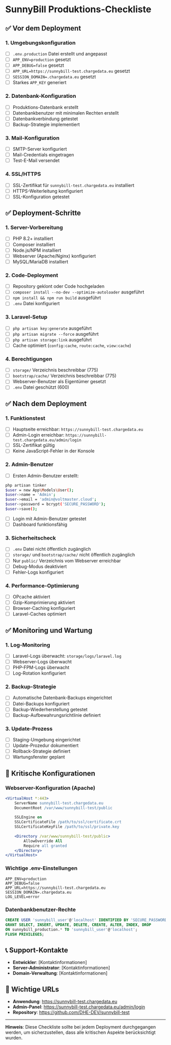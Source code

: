 # SunnyBill Produktions-Checkliste

## ✅ Vor dem Deployment

### 1. Umgebungskonfiguration
- [ ] `.env.production` Datei erstellt und angepasst
- [ ] `APP_ENV=production` gesetzt
- [ ] `APP_DEBUG=false` gesetzt
- [ ] `APP_URL=https://sunnybill-test.chargedata.eu` gesetzt
- [ ] `SESSION_DOMAIN=.chargedata.eu` gesetzt
- [ ] Starkes `APP_KEY` generiert

### 2. Datenbank-Konfiguration
- [ ] Produktions-Datenbank erstellt
- [ ] Datenbankbenutzer mit minimalen Rechten erstellt
- [ ] Datenbankverbindung getestet
- [ ] Backup-Strategie implementiert

### 3. Mail-Konfiguration
- [ ] SMTP-Server konfiguriert
- [ ] Mail-Credentials eingetragen
- [ ] Test-E-Mail versendet

### 4. SSL/HTTPS
- [ ] SSL-Zertifikat für `sunnybill-test.chargedata.eu` installiert
- [ ] HTTPS-Weiterleitung konfiguriert
- [ ] SSL-Konfiguration getestet

## ✅ Deployment-Schritte

### 1. Server-Vorbereitung
- [ ] PHP 8.2+ installiert
- [ ] Composer installiert
- [ ] Node.js/NPM installiert
- [ ] Webserver (Apache/Nginx) konfiguriert
- [ ] MySQL/MariaDB installiert

### 2. Code-Deployment
- [ ] Repository geklont oder Code hochgeladen
- [ ] `composer install --no-dev --optimize-autoloader` ausgeführt
- [ ] `npm install && npm run build` ausgeführt
- [ ] `.env` Datei konfiguriert

### 3. Laravel-Setup
- [ ] `php artisan key:generate` ausgeführt
- [ ] `php artisan migrate --force` ausgeführt
- [ ] `php artisan storage:link` ausgeführt
- [ ] Cache optimiert (`config:cache`, `route:cache`, `view:cache`)

### 4. Berechtigungen
- [ ] `storage/` Verzeichnis beschreibbar (775)
- [ ] `bootstrap/cache/` Verzeichnis beschreibbar (775)
- [ ] Webserver-Benutzer als Eigentümer gesetzt
- [ ] `.env` Datei geschützt (600)

## ✅ Nach dem Deployment

### 1. Funktionstest
- [ ] Hauptseite erreichbar: `https://sunnybill-test.chargedata.eu`
- [ ] Admin-Login erreichbar: `https://sunnybill-test.chargedata.eu/admin/login`
- [ ] SSL-Zertifikat gültig
- [ ] Keine JavaScript-Fehler in der Konsole

### 2. Admin-Benutzer
- [ ] Ersten Admin-Benutzer erstellt:
```bash
php artisan tinker
$user = new App\Models\User();
$user->name = 'Admin';
$user->email = 'admin@voltmaster.cloud';
$user->password = bcrypt('SECURE_PASSWORD');
$user->save();
```
- [ ] Login mit Admin-Benutzer getestet
- [ ] Dashboard funktionsfähig

### 3. Sicherheitscheck
- [ ] `.env` Datei nicht öffentlich zugänglich
- [ ] `storage/` und `bootstrap/cache/` nicht öffentlich zugänglich
- [ ] Nur `public/` Verzeichnis vom Webserver erreichbar
- [ ] Debug-Modus deaktiviert
- [ ] Fehler-Logs konfiguriert

### 4. Performance-Optimierung
- [ ] OPcache aktiviert
- [ ] Gzip-Komprimierung aktiviert
- [ ] Browser-Caching konfiguriert
- [ ] Laravel-Caches optimiert

## ✅ Monitoring und Wartung

### 1. Log-Monitoring
- [ ] Laravel-Logs überwacht: `storage/logs/laravel.log`
- [ ] Webserver-Logs überwacht
- [ ] PHP-FPM-Logs überwacht
- [ ] Log-Rotation konfiguriert

### 2. Backup-Strategie
- [ ] Automatische Datenbank-Backups eingerichtet
- [ ] Datei-Backups konfiguriert
- [ ] Backup-Wiederherstellung getestet
- [ ] Backup-Aufbewahrungsrichtlinie definiert

### 3. Update-Prozess
- [ ] Staging-Umgebung eingerichtet
- [ ] Update-Prozedur dokumentiert
- [ ] Rollback-Strategie definiert
- [ ] Wartungsfenster geplant

## 🚨 Kritische Konfigurationen

### Webserver-Konfiguration (Apache)
```apache
<VirtualHost *:443>
    ServerName sunnybill-test.chargedata.eu
    DocumentRoot /var/www/sunnybill-test/public
    
    SSLEngine on
    SSLCertificateFile /path/to/ssl/certificate.crt
    SSLCertificateKeyFile /path/to/ssl/private.key
    
    <Directory /var/www/sunnybill-test/public>
        AllowOverride All
        Require all granted
    </Directory>
</VirtualHost>
```

### Wichtige .env-Einstellungen
```env
APP_ENV=production
APP_DEBUG=false
APP_URL=https://sunnybill-test.chargedata.eu
SESSION_DOMAIN=.chargedata.eu
LOG_LEVEL=error
```

### Datenbankbenutzer-Rechte
```sql
CREATE USER 'sunnybill_user'@'localhost' IDENTIFIED BY 'SECURE_PASSWORD';
GRANT SELECT, INSERT, UPDATE, DELETE, CREATE, ALTER, INDEX, DROP 
ON sunnybill_production.* TO 'sunnybill_user'@'localhost';
FLUSH PRIVILEGES;
```

## 📞 Support-Kontakte

- **Entwickler**: [Kontaktinformationen]
- **Server-Administrator**: [Kontaktinformationen]
- **Domain-Verwaltung**: [Kontaktinformationen]

## 🔗 Wichtige URLs

- **Anwendung**: https://sunnybill-test.chargedata.eu
- **Admin-Panel**: https://sunnybill-test.chargedata.eu/admin/login
- **Repository**: https://github.com/DHE-DEV/sunnybill-test

---

**Hinweis**: Diese Checkliste sollte bei jedem Deployment durchgegangen werden, um sicherzustellen, dass alle kritischen Aspekte berücksichtigt wurden.